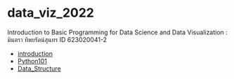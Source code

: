 # data_viz_2022
Introduction to Basic Programming for Data Science and Data Visualization : มินตรา ทิพยรัตน์สุนทร ID 623020041-2


* [introduction](https://github.com/mintra-tippayaratsontorn/data_viz_2022/blob/main/Intro0.ipynb)
* [Python101](https://github.com/mintra-tippayaratsontorn/data_viz_2022/blob/main/Python101.ipynb)
* [Data_Structure](https://github.com/mintra-tippayaratsontorn/data_viz_2022/blob/main/Data_Structure.ipynb)

